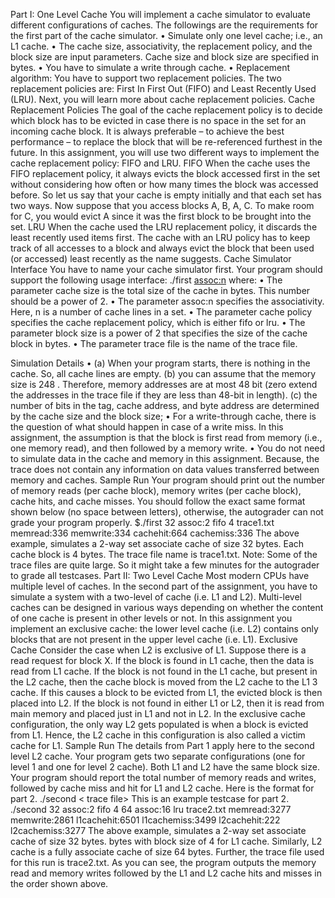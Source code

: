 Part I: One Level Cache
  You will implement a cache simulator to evaluate different configurations of caches. The followings
  are the requirements for the first part of the cache simulator.
    • Simulate only one level cache; i.e., an L1 cache.
    • The cache size, associativity, the replacement policy, and the block size are input parameters.
    Cache size and block size are specified in bytes.
    • You have to simulate a write through cache.
    • Replacement algorithm: You have to support two replacement policies. The two replacement
    policies are: First In First Out (FIFO) and Least Recently Used (LRU). Next, you will learn
    more about cache replacement policies.
    Cache Replacement Policies
  The goal of the cache replacement policy is to decide which block has to be evicted in case there is no
  space in the set for an incoming cache block. It is always preferable – to achieve the best performance
  – to replace the block that will be re-referenced furthest in the future. In this assignment, you will
  use two different ways to implement the cache replacement policy: FIFO and LRU.
FIFO
  When the cache uses the FIFO replacement policy, it always evicts the block accessed first in the
  set without considering how often or how many times the block was accessed before. So let us say
  that your cache is empty initially and that each set has two ways. Now suppose that you access
  blocks A, B, A, C. To make room for C, you would evict A since it was the first block to be brought
  into the set.
LRU
  When the cache used the LRU replacement policy, it discards the least recently used items first.
  The cache with an LRU policy has to keep track of all accesses to a block and always evict the
  block that been used (or accessed) least recently as the name suggests.
  Cache Simulator Interface
  You have to name your cache simulator first. Your program should support the following usage
  interface:
    ./first <cachesize><assoc:n><cache policy><block size><trace file>
    where:
    • The parameter cache size is the total size of the cache in bytes. This number should be a
    power of 2.
    • The parameter assoc:n specifies the associativity. Here, n is a number of cache lines in a set.
    • The parameter cache policy specifies the cache replacement policy, which is either fifo or
    lru.
    • The parameter block size is a power of 2 that specifies the size of the cache block in bytes.
    • The parameter trace file is the name of the trace file.

Simulation Details
    • (a) When your program starts, there is nothing in the cache. So, all cache lines are empty.
    (b) you can assume that the memory size is 248 . Therefore, memory addresses are at most
    48 bit (zero extend the addresses in the trace file if they are less than 48-bit in length). (c)
    the number of bits in the tag, cache address, and byte address are determined by the cache
    size and the block size;
    • For a write-through cache, there is the question of what should happen in case of a write
    miss. In this assignment, the assumption is that the block is first read from memory (i.e.,
    one memory read), and then followed by a memory write.
    • You do not need to simulate data in the cache and memory in this assignment. Because,
    the trace does not contain any information on data values transferred between memory and
    caches.
Sample Run
    Your program should print out the number of memory reads (per cache block), memory writes (per
    cache block), cache hits, and cache misses. You should follow the exact same format shown below
    (no space between letters), otherwise, the autograder can not grade your program properly.
    $./first 32 assoc:2 fifo 4 trace1.txt
    memread:336
    memwrite:334
    cachehit:664
    cachemiss:336
    The above example, simulates a 2-way set associate cache of size 32 bytes. Each cache block is 4
    bytes. The trace file name is trace1.txt.
    Note: Some of the trace files are quite large. So it might take a few minutes for the autograder to
    grade all testcases.
Part II: Two Level Cache
  Most modern CPUs have multiple level of caches. In the second part of the assignment, you have
  to simulate a system with a two-level of cache (i.e. L1 and L2). Multi-level caches can be designed
  in various ways depending on whether the content of one cache is present in other levels or not.
  In this assignment you implement an exclusive cache: the lower level cache (i.e. L2) contains only
  blocks that are not present in the upper level cache (i.e. L1).
  Exclusive Cache
  Consider the case when L2 is exclusive of L1. Suppose there is a read request for block X. If the
  block is found in L1 cache, then the data is read from L1 cache. If the block is not found in the
  L1 cache, but present in the L2 cache, then the cache block is moved from the L2 cache to the L1
  3
  cache. If this causes a block to be evicted from L1, the evicted block is then placed into L2. If the
  block is not found in either L1 or L2, then it is read from main memory and placed just in L1 and
  not in L2. In the exclusive cache configuration, the only way L2 gets populated is when a block is
  evicted from L1. Hence, the L2 cache in this configuration is also called a victim cache for L1.
  Sample Run
  The details from Part 1 apply here to the second level L2 cache. Your program gets two separate
  configurations (one for level 1 and one for level 2 cache). Both L1 and L2 have the same block size.
  Your program should report the total number of memory reads and writes, followed by cache miss
  and hit for L1 and L2 cache. Here is the format for part 2.
    ./second <L1 cache size><L1 associativity><L1 cache policy><L1 block size> <L2 cache size><L2 associativity><L2 cache policy>< trace file>
    This is an example testcase for part 2.
    ./second 32 assoc:2 fifo 4 64 assoc:16 lru trace2.txt
    memread:3277
    memwrite:2861
    l1cachehit:6501
    l1cachemiss:3499
    l2cachehit:222
    l2cachemiss:3277
    The above example, simulates a 2-way set associate cache of size 32 bytes. bytes with block size of
4 for L1 cache. Similarly, L2 cache is a fully associate cache of size 64 bytes. Further, the trace file
used for this run is trace2.txt. As you can see, the program outputs the memory read and memory
writes followed by the L1 and L2 cache hits and misses in the order shown above.
